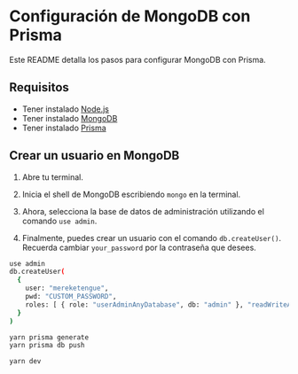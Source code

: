 # Configuración de MongoDB con Prisma

Este README detalla los pasos para configurar MongoDB con Prisma.

## Requisitos

-   Tener instalado [Node.js](https://nodejs.org/)
-   Tener instalado [MongoDB](https://www.mongodb.com/try/download/community)
-   Tener instalado [Prisma](https://www.prisma.io/)

## Crear un usuario en MongoDB

1. Abre tu terminal.

2. Inicia el shell de MongoDB escribiendo `mongo` en la terminal.

3. Ahora, selecciona la base de datos de administración utilizando el comando `use admin`.

4. Finalmente, puedes crear un usuario con el comando `db.createUser()`. Recuerda cambiar `your_password` por la contraseña que desees.

```bash
use admin
db.createUser(
  {
    user: "mereketengue",
    pwd: "CUSTOM_PASSWORD",
    roles: [ { role: "userAdminAnyDatabase", db: "admin" }, "readWriteAnyDatabase" ]
  }
)

yarn prisma generate
yarn prisma db push

yarn dev
```
